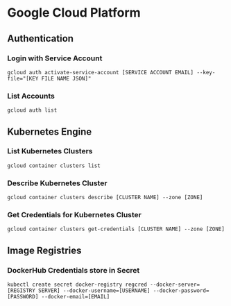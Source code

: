 # Google Cloud Platform
## Authentication
### Login with Service Account
```
gcloud auth activate-service-account [SERVICE ACCOUNT EMAIL] --key-file="[KEY FILE NAME JSON]"
```
### List Accounts
```
gcloud auth list
```

## Kubernetes Engine
### List Kubernetes Clusters
```
gcloud container clusters list
```
### Describe Kubernetes Cluster
```
gcloud container clusters describe [CLUSTER NAME] --zone [ZONE]
```
### Get Credentials for Kubernetes Cluster
```
gcloud container clusters get-credentials [CLUSTER NAME] --zone [ZONE]
```

## Image Registries
### DockerHub Credentials store in Secret
```
kubectl create secret docker-registry regcred --docker-server=[REGISTRY SERVER] --docker-username=[USERNAME] --docker-password=[PASSWORD] --docker-email=[EMAIL]
```

